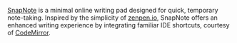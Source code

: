 [SnapNote](https://daniel-chou-rainho.github.io/SnapNote/) is a minimal online writing pad designed for quick, temporary note-taking. Inspired by the simplicity of [zenpen.io](https://zenpen.io), SnapNote offers an enhanced writing experience by integrating familiar IDE shortcuts, courtesy of [CodeMirror](https://codemirror.net/).
